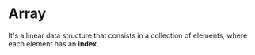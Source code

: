 # Array

It's a linear data structure that consists in a collection of elements, where each element has an **index**.
